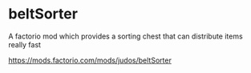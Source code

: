 # beltSorter
A factorio mod which provides a sorting chest that can distribute items really fast

https://mods.factorio.com/mods/judos/beltSorter
